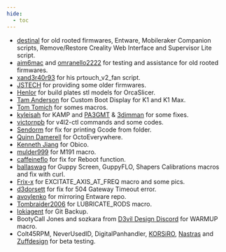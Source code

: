 ```yaml
---
hide:
  - toc
---
```


- [destinal](https://www.reddit.com/user/destinal/) for old rooted firmwares, Entware, Mobileraker Companion scripts, Remove/Restore Creality Web Interface and Supervisor Lite script.
- [aim6mac](https://www.youtube.com/c/aim6mac) and [omranello2222](https://www.reddit.com/u/omranello2222/) for testing and assistance for old rooted firmwares.
- [xand3r40r93](https://www.reddit.com/u/xand3r40r93/) for his prtouch_v2_fan script.
- [JSTECH](https://www.youtube.com/@Jstech3d) for providing some older firmwares.
- [Henlor](https://www.printables.com/model/537623-creality-build-plate-models-and-textures) for build plates stl models for OrcaSlicer.
- [Tam Anderson](https://www.facebook.com/groups/557442779831567/user/1603433384) for Custom Boot Display for K1 and K1 Max.
- [Tom Tomich](https://github.com/Tombraider2006) for somes macros.
- [kyleisah](https://github.com/kyleisah/Klipper-Adaptive-Meshing-Purging) for KAMP and [PA3GMT](https://github.com/PA3GMT) & [3dimman](https://github.com/3dimman) for some fixes.
- [victornpb](https://github.com/victornpb) for v4l2-ctl commands and some codes.
- [Sendorm](https://www.reddit.com/user/Sendorm/) for fix for printing Gcode from folder.
- [Quinn Damerell](https://github.com/QuinnDamerell) for OctoEverywhere.
- [Kenneth Jiang](https://github.com/kennethjiang) for Obico.
- [mulder999](https://github.com/mulder999) for M191 macro.
- [caffeineflo](https://github.com/caffeineflo) for fix for Reboot function.
- [ballaswag](https://github.com/ballaswag) for Guppy Screen, GuppyFLO, Shapers Calibrations macros and fix with curl.
- [Frix-x](https://github.com/Frix-x) for EXCITATE_AXIS_AT_FREQ macro and some pics.
- [d3dorsett](https://github.com/d3dorsett) for fix for 504 Gateway Timeout error.
- [avoylenko](https://github.com/avoylenko) for mirroring Entware repo.
- [Tombraider2006](https://github.com/Tombraider2006) for LUBRICATE_RODS macro.
- [lokiagent](https://github.com/lokiagent/K1-Backup) for Git Backup.
- BootyCall Jones and sozkara from [D3vil Design Discord](https://discord.gg/d3vil-design) for WARMUP macro.
- Colt45RPM, NeverUsedID, DigitalPanhandler, [KORSiRO](https://github.com/KORSiRO), [Nastras](https://github.com/Nastras) and [Zuffdesign](https://github.com/zuffdesign) for beta testing.

<br />
